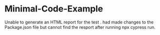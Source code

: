 # Minimal-Code-Example

Unable to generate an HTML report for the test .
had made changes to the Package.json file but cannot find the resport after running npx cypress run.
